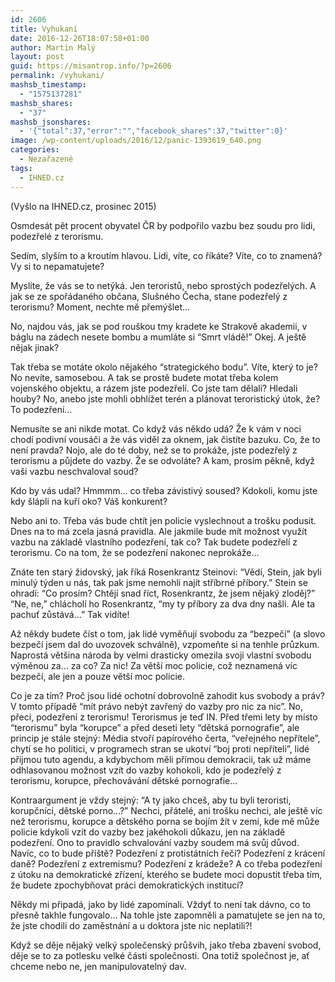 ```yaml
---
id: 2606
title: Vyhukaní
date: 2016-12-26T18:07:58+01:00
author: Martin Malý
layout: post
guid: https://misantrop.info/?p=2606
permalink: /vyhukani/
mashsb_timestamp:
  - "1575137281"
mashsb_shares:
  - "37"
mashsb_jsonshares:
  - '{"total":37,"error":"","facebook_shares":37,"twitter":0}'
image: /wp-content/uploads/2016/12/panic-1393619_640.png
categories:
  - Nezařazené
tags:
  - IHNED.cz
---
```

(Vyšlo na IHNED.cz, prosinec 2015)

<span style="font-weight: 400;">Osmdesát pět procent obyvatel ČR by podpořilo vazbu bez soudu pro lidi, podezřelé z terorismu.</span>

<span style="font-weight: 400;">Sedím, slyším to a kroutím hlavou. Lidi, víte, co říkáte? Víte, co to znamená? Vy si to nepamatujete?</span>

<span style="font-weight: 400;">Myslíte, že vás se to netýká. Jen teroristů, nebo sprostých podezřelých. A jak se ze spořádaného občana, Slušného Čecha, stane podezřelý z terorismu? Moment, nechte mě přemýšlet…</span>

<span style="font-weight: 400;">No, najdou vás, jak se pod rouškou tmy kradete ke Strakově akademii, v báglu na zádech nesete bombu a mumláte si “Smrt vládě!” Okej. A ještě nějak jinak?</span>

<span style="font-weight: 400;">Tak třeba se motáte okolo nějakého “strategického bodu”. Víte, který to je? No nevíte, samosebou. A tak se prostě budete motat třeba kolem vojenského objektu, a rázem jste podezřelí. Co jste tam dělali? Hledali houby? No, anebo jste mohli obhlížet terén a plánovat teroristický útok, že? To podezření…</span>

<span style="font-weight: 400;">Nemusíte se ani nikde motat. Co když vás někdo udá? Že k vám v noci chodí podivní vousáči a že vás viděl za oknem, jak čistíte bazuku. Co, že to není pravda? Nojo, ale do té doby, než se to prokáže, jste podezřelý z terorismu a půjdete do vazby. Že se odvoláte? A kam, prosím pěkně, když vaši vazbu neschvaloval soud?</span>

<span style="font-weight: 400;">Kdo by vás udal? Hmmmm… co třeba závistivý soused? Kdokoli, komu jste kdy šlápli na kuří oko? Váš konkurent? </span>

<span style="font-weight: 400;">Nebo ani to. Třeba vás bude chtít jen policie vyslechnout a trošku podusit. Dnes na to má zcela jasná pravidla. Ale jakmile bude mít možnost využít vazbu na základě vlastního podezření, tak co? Tak budete podezřelí z terorismu. Co na tom, že se podezření nakonec neprokáže…</span>

<span style="font-weight: 400;">Znáte ten starý židovský, jak říká Rosenkrantz Steinovi: “Vědí, Stein, jak byli minulý týden u nás, tak pak jsme nemohli najít stříbrné příbory.” Stein se ohradí: “Co prosím? Chtějí snad říct, Rosenkrantz, že jsem nějaký zloděj?” “Ne, ne,” chlácholí ho Rosenkrantz, “my ty příbory za dva dny našli. Ale ta pachuť zůstává…” Tak vidíte!</span>

<span style="font-weight: 400;">Až někdy budete číst o tom, jak lidé vyměňují svobodu za “bezpečí” (a slovo bezpečí jsem dal do uvozovek schválně), vzpomeňte si na tenhle průzkum. Naprostá většina národa by velmi drasticky omezila svoji vlastní svobodu výměnou za… za co? Za nic! Za větší moc policie, což neznamená víc bezpečí, ale jen a pouze větší moc policie. </span>

<span style="font-weight: 400;">Co je za tím? Proč jsou lidé ochotní dobrovolně zahodit kus svobody a práv? V tomto případě “mít právo nebýt zavřený do vazby pro nic za nic”. No, přeci, podezření z terorismu! Terorismus je teď IN. Před třemi lety by místo “terorismu” byla “korupce” a před deseti lety “dětská pornografie”, ale princip je stále stejný: Média stvoří papírového čerta, “veřejného nepřítele”, chytí se ho politici, v programech stran se ukotví “boj proti nepříteli”, lidé přijmou tuto agendu, a kdybychom měli přímou demokracii, tak už máme odhlasovanou možnost vzít do vazby kohokoli, kdo je podezřelý z terorismu, korupce, přechovávání dětské pornografie…</span>

<span style="font-weight: 400;">Kontraargument je vždy stejný: “A ty jako chceš, aby tu byli teroristi, korupčníci, dětské porno…?” Nechci, přátelé, ani trošku nechci, ale ještě víc než terorismu, korupce a dětského porna se bojím žít v zemi, kde mě může policie kdykoli vzít do vazby bez jakéhokoli důkazu, jen na základě podezření. Ono to pravidlo schvalování vazby soudem má svůj důvod. Navíc, co to bude příště? Podezření z protistátních řečí? Podezření z krácení daně? Podezření z extremismu? Podezření z krádeže? A co třeba podezření z útoku na demokratické zřízení, kterého se budete moci dopustit třeba tím, že budete zpochybňovat práci demokratických institucí?</span>

<span style="font-weight: 400;">Někdy mi připadá, jako by lidé zapomínali. Vždyť to není tak dávno, co to přesně takhle fungovalo… Na tohle jste zapomněli a pamatujete se jen na to, že jste chodili do zaměstnání a u doktora jste nic neplatili?!</span>

<span style="font-weight: 400;">Když se děje nějaký velký společenský průšvih, jako třeba zbavení svobod, děje se to za potlesku velké části společnosti. Ona totiž společnost je, ať chceme nebo ne, jen manipulovatelný dav.</span>